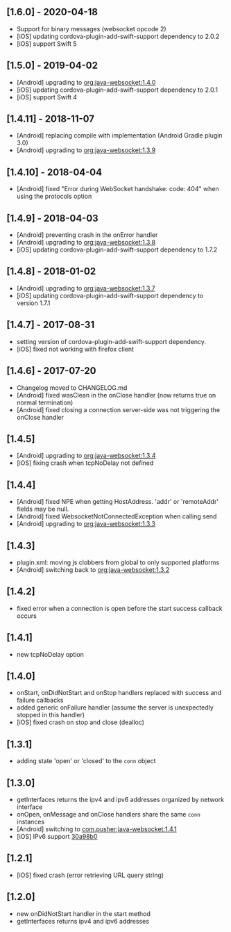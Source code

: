 ## [1.6.0] - 2020-04-18

- Support for binary messages (websocket opcode 2)
- [iOS] updating cordova-plugin-add-swift-support dependency to 2.0.2
- [iOS] support Swift 5

## [1.5.0] - 2019-04-02

- [Android] upgrading to [org:java-websocket:1.4.0](https://github.com/TooTallNate/Java-WebSocket)
- [iOS] updating cordova-plugin-add-swift-support dependency to 2.0.1
- [iOS] support Swift 4

## [1.4.11] - 2018-11-07

- [Android] replacing compile with implementation (Android Gradle plugin 3.0)
- [Android] upgrading to [org:java-websocket:1.3.9](https://github.com/TooTallNate/Java-WebSocket)

## [1.4.10] - 2018-04-04

- [Android] fixed "Error during WebSocket handshake: code: 404" when using the protocols option

## [1.4.9] - 2018-04-03

- [Android] preventing crash in the onError handler
- [Android] upgrading to [org:java-websocket:1.3.8](https://github.com/TooTallNate/Java-WebSocket)
- [iOS] updating cordova-plugin-add-swift-support dependency to 1.7.2

## [1.4.8] - 2018-01-02

- [Android] upgrading to [org:java-websocket:1.3.7](https://github.com/TooTallNate/Java-WebSocket)
- [iOS] updating cordova-plugin-add-swift-support dependency to version 1.7.1

## [1.4.7] - 2017-08-31

- setting version of cordova-plugin-add-swift-support dependency.
- [iOS] fixed not working with firefox client

## [1.4.6] - 2017-07-20

- Changelog moved to CHANGELOG.md
- [Android] fixed wasClean in the onClose handler (now returns true on normal termination)
- [Android] fixed closing a connection server-side was not triggering the onClose handler

## [1.4.5]

- [Android] upgrading to [org:java-websocket:1.3.4](https://github.com/TooTallNate/Java-WebSocket)
- [iOS] fixing crash when tcpNoDelay not defined

## [1.4.4]

- [Android] fixed NPE when getting HostAddress. 'addr' or 'remoteAddr' fields may be null.
- [Android] fixed WebsocketNotConnectedException when calling send
- [Android] upgrading to [org:java-websocket:1.3.3](https://github.com/TooTallNate/Java-WebSocket)

## [1.4.3]

- plugin.xml: moving js clobbers from global to only supported platforms
- [Android] switching back to [org:java-websocket:1.3.2](https://github.com/TooTallNate/Java-WebSocket)

## [1.4.2]

- fixed error when a connection is open before the start success callback occurs

## [1.4.1]

- new tcpNoDelay option

## [1.4.0]

- onStart, onDidNotStart and onStop handlers replaced with success and failure callbacks
- added generic onFailure handler (assume the server is unexpectedly stopped in this handler)
- [iOS] fixed crash on stop and close (dealloc)

## [1.3.1]

- adding state 'open' or 'closed' to the `conn` object

## [1.3.0]

- getInterfaces returns the ipv4 and ipv6 addresses organized by network interface
- onOpen, onMessage and onClose handlers share the same `conn` instances
- [Android] switching to [com.pusher:java-websocket:1.4.1](https://github.com/pusher/java-websocket)
- [iOS] IPv6 support [30a98b0](https://github.com/couchbasedeps/PocketSocket/commit/30a98b0c62763e11ee5b3e7097a8c8b4b66674f9)


## [1.2.1]

- [iOS] fixed crash (error retrieving URL query string)

## [1.2.0]

- new onDidNotStart handler in the start method
- getInterfaces returns ipv4 and ipv6 addresses